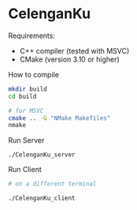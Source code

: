 # CelenganKu

Requirements:
- C++ compiler (tested with MSVC)
- CMake (version 3.10 or higher)

How to compile
```bash
mkdir build
cd build

# for MSVC 
cmake .. -G "NMake Makefiles"
nmake
```

Run Server
```
./CelenganKu_server
```

Run Client
``` bash
# on a different terminal

./CelenganKu_client
```